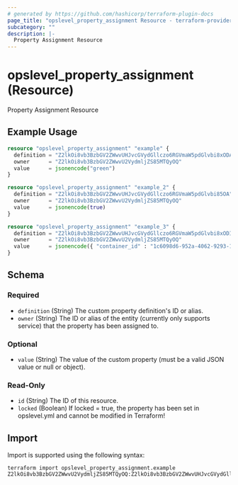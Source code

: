 ```yaml
---
# generated by https://github.com/hashicorp/terraform-plugin-docs
page_title: "opslevel_property_assignment Resource - terraform-provider-opslevel"
subcategory: ""
description: |-
  Property Assignment Resource
---
```


# opslevel_property_assignment (Resource)

Property Assignment Resource

## Example Usage

```terraform
resource "opslevel_property_assignment" "example" {
  definition = "Z2lkOi8vb3BzbGV2ZWwvUHJvcGVydGllczo6RGVmaW5pdGlvbi8xODA"
  owner      = "Z2lkOi8vb3BzbGV2ZWwvU2VydmljZS85MTQyOQ"
  value      = jsonencode("green")
}

resource "opslevel_property_assignment" "example_2" {
  definition = "Z2lkOi8vb3BzbGV2ZWwvUHJvcGVydGllczo6RGVmaW5pdGlvbi85OA"
  owner      = "Z2lkOi8vb3BzbGV2ZWwvU2VydmljZS85MTQyOQ"
  value      = jsonencode(true)
}

resource "opslevel_property_assignment" "example_3" {
  definition = "Z2lkOi8vb3BzbGV2ZWwvUHJvcGVydGllczo6RGVmaW5pdGlvbi8xODI"
  owner      = "Z2lkOi8vb3BzbGV2ZWwvU2VydmljZS85MTQyOQ"
  value      = jsonencode({ "container_id" : "1c6098d6-952a-4062-9293-1dc06e991118", "container_name" : "gcr.io/containername" })
}
```

<!-- schema generated by tfplugindocs -->
## Schema

### Required

- `definition` (String) The custom property definition's ID or alias.
- `owner` (String) The ID or alias of the entity (currently only supports service) that the property has been assigned to.

### Optional

- `value` (String) The value of the custom property (must be a valid JSON value or null or object).

### Read-Only

- `id` (String) The ID of this resource.
- `locked` (Boolean) If locked = true, the property has been set in opslevel.yml and cannot be modified in Terraform!

## Import

Import is supported using the following syntax:

```shell
terraform import opslevel_property_assignment.example Z2lkOi8vb3BzbGV2ZWwvU2VydmljZS85MTQyOQ:Z2lkOi8vb3BzbGV2ZWwvUHJvcGVydGllczo6RGVmaW5pdGlvbi8xODA
```
